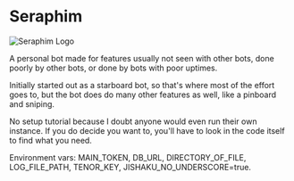 # Seraphim

![Seraphim Logo](https://cdn.discordapp.com/avatars/700857077672706120/3436b2471afc77f3fdf6579ddd32deec.png?size=256)

A personal bot made for features usually not seen with other bots, done poorly by other bots, or done by bots with poor uptimes.

Initially started out as a starboard bot, so that's where most of the effort goes to, but the bot does do many other features as well, like a pinboard and sniping.

No setup tutorial because I doubt anyone would even run their own instance. If you do decide you want to, you'll have to look in the code itself to find what you need.

Environment vars: MAIN_TOKEN, DB_URL, DIRECTORY_OF_FILE, LOG_FILE_PATH, TENOR_KEY, JISHAKU_NO_UNDERSCORE=true.

